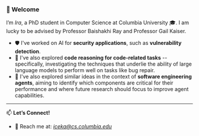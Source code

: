### 👋 Welcome

I’m *Ira*, a PhD student in Computer Science at Columbia University 🎓. I am lucky to be advised by Professor Baishakhi Ray and Professor Gail Kaiser.

- 🛡️ I've worked on AI for **security applications**, such as **vulnerability detection**.  
- 🐞 I've also explored **code reasoning for code-related tasks** -- specifically, investigating the techniques that underlie the ability of large language models to perform well on tasks like bug repair. 
- 🤖 I've also explored similar ideas in the context of **software engineering agents**, aiming to identify which components are critical for their performance and where future research should focus to improve agent capabilities. 
 

---
<!--
📊 **GitHub Stats:**  
![](https://github-readme-stats.vercel.app/api?username=iraceka&show_icons=true&theme=tokyonight)

---
-->

📫 **Let’s Connect!**  
- 📨 Reach me at: *iceka@cs.columbia.edu*  


